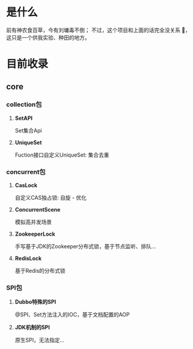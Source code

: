  # 是什么

前有神农食百草，今有刘墉毒不倒；
不过，这个项目和上面的话完全没关系 🤭， 这只是一个供我实验、种田的地方。

# 目前收录

## core

### collection包

1. **SetAPI**

   Set集合Api

2. **UniqueSet**

   Fuction接口自定义UniqueSet: 集合去重 

### concurrent包

1. **CasLock**

   自定义CAS独占锁: 自旋 - 优化 

2. **ConcurrentScene**

   模拟高并发场景

3. **ZookeeperLock**

   手写基于JDK的Zookeeper分布式锁，基于节点监听、排队...

4. **RedisLock**

   基于Redis的分布式锁

### SPI包

1. **Dubbo特殊的SPI**

   @SPI、Set方法注入的IOC，基于文档配置的AOP

2. **JDK机制的SPI**

   原生SPI，无法指定...

